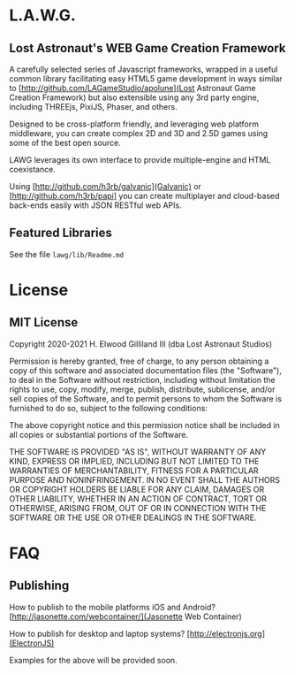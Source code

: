 L.A.W.G.
========

Lost Astronaut's WEB Game Creation Framework
--------------------------------------------

A carefully selected series of Javascript frameworks, wrapped in a useful common library facilitating easy HTML5 game development in ways
similar to [http://github.com/LAGameStudio/apolune](Lost Astronaut Game Creation Framework) but also extensible using any 3rd party engine,
including THREEjs, PixiJS, Phaser, and others.

Designed to be cross-platform friendly, and leveraging web platform middleware, you can create complex 2D and 3D and 2.5D games using some
of the best open source.

LAWG leverages its own interface to provide multiple-engine and HTML coexistance.

Using [http://github.com/h3rb/galvanic](Galvanic) or [http://github.com/h3rb/papi] you can create multiplayer and cloud-based back-ends easily with JSON RESTful web APIs.


Featured Libraries
------------------

See the file ``lawg/lib/Readme.md``


License
=======

MIT License
-----------

Copyright 2020-2021 H. Elwood Gilliland III (dba Lost Astronaut Studios)

Permission is hereby granted, free of charge, to any person obtaining a copy of this software and associated documentation files (the "Software"), to deal in the Software without restriction, including without limitation the rights to use, copy, modify, merge, publish, distribute, sublicense, and/or sell copies of the Software, and to permit persons to whom the Software is furnished to do so, subject to the following conditions:

The above copyright notice and this permission notice shall be included in all copies or substantial portions of the Software.

THE SOFTWARE IS PROVIDED "AS IS", WITHOUT WARRANTY OF ANY KIND, EXPRESS OR IMPLIED, INCLUDING BUT NOT LIMITED TO THE WARRANTIES OF MERCHANTABILITY, FITNESS FOR A PARTICULAR PURPOSE AND NONINFRINGEMENT. IN NO EVENT SHALL THE AUTHORS OR COPYRIGHT HOLDERS BE LIABLE FOR ANY CLAIM, DAMAGES OR OTHER LIABILITY, WHETHER IN AN ACTION OF CONTRACT, TORT OR OTHERWISE, ARISING FROM, OUT OF OR IN CONNECTION WITH THE SOFTWARE OR THE USE OR OTHER DEALINGS IN THE SOFTWARE.


FAQ
===

Publishing
----------

How to publish to the mobile platforms iOS and Android?
[http://jasonette.com/webcontainer/](Jasonette Web Container)

How to publish for desktop and laptop systems?
[http://electronjs.org](ElectronJS)

Examples for the above will be provided soon.